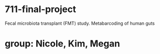 # 711-final-project
Fecal microbiota transplant (FMT) study. Metabarcoding of human guts

# group: Nicole, Kim, Megan
